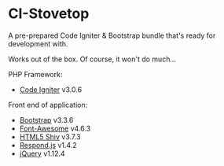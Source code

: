 # CI-Stovetop
A pre-prepared Code Igniter & Bootstrap bundle that's ready for development with.

Works out of the box. Of course, it won't do much...

PHP Framework:
* [Code Igniter](https://www.codeigniter.com/) v3.0.6

Front end of application:
* [Bootstrap](http://getbootstrap.com/) v3.3.6
* [Font-Awesome](http://fortawesome.github.io/Font-Awesome/) v4.6.3
* [HTML5 Shiv](https://github.com/aFarkas/html5shiv) v3.7.3
* [Respond.js](https://github.com/scottjehl/Respond) v1.4.2
* [jQuery](http://jquery.com/) v1.12.4
